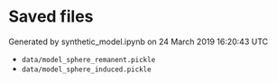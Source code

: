 # Saved files 


Generated by synthetic_model.ipynb on 24 March 2019 16:20:43 UTC

*  `data/model_sphere_remanent.pickle` 
*  `data/model_sphere_induced.pickle` 
